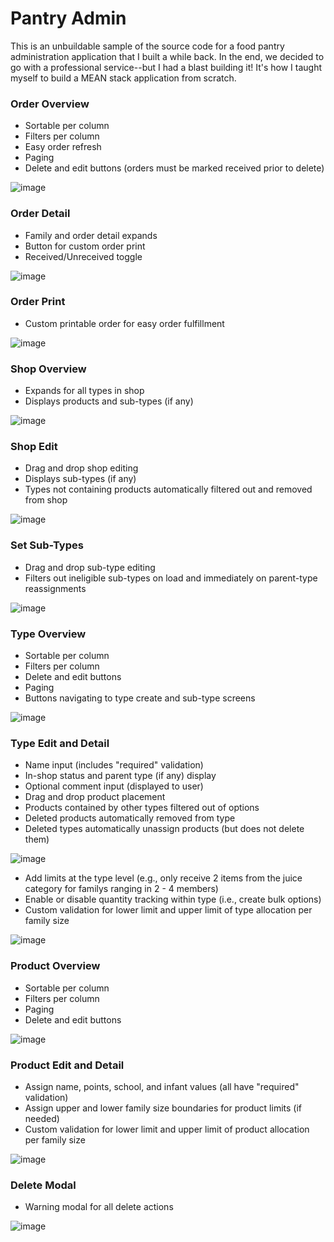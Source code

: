 # Pantry Admin

This is an unbuildable sample of the source code for a food pantry administration application that I built a while back.  In the end, we decided to go with a professional service--but I had a blast building it!  It's how I taught myself to build a MEAN stack application from scratch.

### Order Overview
<ul>
  <li> Sortable per column </li>
  <li> Filters per column </li>
  <li> Easy order refresh </li>
  <li> Paging </li>
  <li> Delete and edit buttons (orders must be marked received prior to delete) </li>
</ul>

![image](https://user-images.githubusercontent.com/28411165/96402230-55196080-11a3-11eb-92c0-0315bc0823fb.png)

### Order Detail
<ul>
  <li> Family and order detail expands </li>
  <li> Button for custom order print </li>
  <li> Received/Unreceived toggle </li>
</ul>

![image](https://user-images.githubusercontent.com/28411165/96402287-809c4b00-11a3-11eb-99e2-a2fe1b6bc998.png)

### Order Print
<ul>
  <li> Custom printable order for easy order fulfillment </li>
</ul>

![image](https://user-images.githubusercontent.com/28411165/96402362-ab869f00-11a3-11eb-8eea-5880487115b5.png)

### Shop Overview
<ul>
  <li> Expands for all types in shop </li>
  <li> Displays products and sub-types (if any) </li>
</ul>

![image](https://user-images.githubusercontent.com/28411165/97129306-e8f3ab00-1714-11eb-80e1-5046c92796fc.png)

### Shop Edit
<ul>
  <li> Drag and drop shop editing </li>
  <li> Displays sub-types (if any) </li>
  <li> Types not containing products automatically filtered out and removed from shop </li>
</ul>

![image](https://user-images.githubusercontent.com/28411165/96402624-61ea8400-11a4-11eb-8176-38bf4e1ca5a9.png)

### Set Sub-Types
<ul>
  <li> Drag and drop sub-type editing </li>
  <li> Filters out ineligible sub-types on load and immediately on parent-type reassignments</li>
</ul>

![image](https://user-images.githubusercontent.com/28411165/97131077-8ea91900-1719-11eb-9f85-cf5bb176faee.png)

### Type Overview
<ul>
  <li> Sortable per column </li>
  <li> Filters per column </li>
  <li> Delete and edit buttons </li>
  <li> Paging </li>
  <li> Buttons navigating to type create and sub-type screens </li>
</ul>

![image](https://user-images.githubusercontent.com/28411165/96402691-89415100-11a4-11eb-9280-6f864d7fba4b.png)

### Type Edit and Detail
<ul>
  <li> Name input (includes "required" validation) </li>
  <li> In-shop status and parent type (if any) display </li>
  <li> Optional comment input (displayed to user) </li>
  <li> Drag and drop product placement </li>
  <li> Products contained by other types filtered out of options </li>
  <li> Deleted products automatically removed from type </li>
  <li> Deleted types automatically unassign products (but does not delete them) </li>
</ul>

![image](https://user-images.githubusercontent.com/28411165/96402756-b0981e00-11a4-11eb-9515-f5343406229b.png)

<ul>
  <li> Add limits at the type level (e.g., only receive 2 items from the juice category for familys ranging in 2 - 4 members) </li>
  <li> Enable or disable quantity tracking within type (i.e., create bulk options) </li>
  <li> Custom validation for lower limit and upper limit of type allocation per family size </li>
</ul>

![image](https://user-images.githubusercontent.com/28411165/97129800-2c9ae480-1716-11eb-879b-04cfa7049e7d.png)

### Product Overview
<ul>
  <li> Sortable per column </li>
  <li> Filters per column </li>
  <li> Paging </li>
  <li> Delete and edit buttons </li>
</ul>

![image](https://user-images.githubusercontent.com/28411165/96402849-e5a47080-11a4-11eb-94e9-40eee49d9a75.png)

### Product Edit and Detail
<ul>
  <li> Assign name, points, school, and infant values (all have "required" validation) </li>
  <li> Assign upper and lower family size boundaries for product limits (if needed) </li>
  <li> Custom validation for lower limit and upper limit of product allocation per family size </li>
</ul>

![image](https://user-images.githubusercontent.com/28411165/96402908-079df300-11a5-11eb-9b23-66eb8aaedfb4.png)

### Delete Modal
<ul>
  <li> Warning modal for all delete actions </li>
</ul>

![image](https://user-images.githubusercontent.com/28411165/97131294-2a3a8980-171a-11eb-926d-a65dac316276.png)
